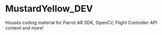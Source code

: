 # MustardYellow_DEV
Houses coding material for Parrot AR SDK, OpenCV, Flight Controller API content and more!
